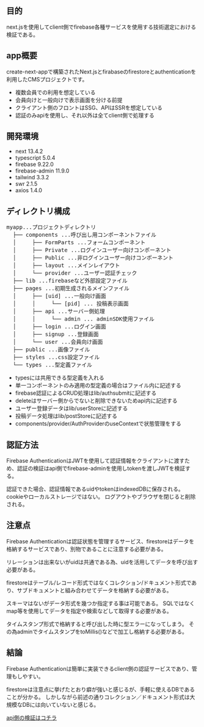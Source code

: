 ## 目的
next.jsを使用してclient側でfirebase各種サービスを使用する技術選定における検証である。

## app概要
create-next-appで構築されたNext.jsとfirabaseのfirestoreとauthenticationを利用したCMSプロジェクトです。

* 複数会員での利用を想定している
* 会員向けと一般向けで表示画面を分ける前提
* クライアント側のフロントはSSG、APIはSSRを想定している
* 認証のみapiを使用し、それ以外は全てclient側で処理する

## 開発環境

* next 13.4.2
* typescript 5.0.4
* firebase 9.22.0
* firebase-admin 11.9.0
* tailwind 3.3.2
* swr 2.1.5
* axios 1.4.0

## ディレクトリ構成

<pre>
myapp...プロジェクトディレクトリ
  ├── components ...呼び出し用コンポーネントファイル
  │     ├── FormParts ...フォームコンポーネント
  │     ├── Private ...ログインユーザー向けコンポーネント
  │     ├── Public ...非ログインユーザー向けコンポーネント
  │     ├── layout ...メインレイアウト
  │     └── provider ...ユーザー認証チェック
  ├── lib ...firebaseなど外部設定ファイル
  ├── pages ...初期生成されるメインファイル
  │     ├── [uid] ...一般向け画面
  │     │     └── [pid] ... 投稿表示画面
  │     ├── api ...サーバー側処理
  │     │     └── admin ... adminSDK使用ファイル
  │     ├── login ...ログイン画面
  │     ├── signup ...登録画面
  │     └── user ...会員向け画面
  ├── public ...画像ファイル
  ├── styles ...css設定ファイル
  └── types ...型定義ファイル
</pre>

* typesには共用できる型定義を入れる
* 単一コンポーネントのみ適用の型定義の場合はファイル内に記述する
* firebase認証によるCRUD処理はlib/authsubmitに記述する
* deleteはサーバー側からでないと削除できないためapi内に記述する
* ユーザー登録データはlib/userStoreに記述する
* 投稿データ処理はlib/postStoreに記述する
* components/provider/AuthProviderのuseContextで状態管理をする

## 認証方法

Firebase AuthenticationはJWTを使用して認証情報をクライアントに渡すため、認証の検証はapi側でfirebase-adminを使用しtokenを渡しJWTを検証する。

認証できた場合、認証情報であるuidやtokenはindexedDBに保存される。cookieやローカルストレージではない。
ログアウトやブラウザを閉じると削除される。

## 注意点

Firebase Authenticationは認証状態を管理するサービス、firestoreはデータを格納するサービスであり、別物であることに注意する必要がある。

リレーションは出来ないがuidは共通である為、uidを活用してデータを呼び出す必要がある。

firestoreはテーブル/レコード形式ではなくコレクション/ドキュメント形式であり、サブドキュメントと組み合わせてデータを格納する必要がある。

スキーマはないがデータ形式を幾つか指定する事は可能である。
SQLではなくmap等を使用してデータを指定や検索などして取得する必要がある。

タイムスタンプ形式で格納すると呼び出した時に型エラーになってしまう。
その為adminでタイムスタンプをtoMillis()などで加工し格納する必要がある。

## 結論

Firebase Authenticationは簡単に実装できるclient側の認証サービスであり、管理もしやすい。

firestoreは注意点に挙げたとおり癖が強いと感じるが、手軽に使えるDBであることが分かる。
しかしながら前述の通りコレクション／ドキュメント形式は大規模なDBには向いていないと感じる。

[api側の検証はコチラ](https://github.com/k-gitest/next-ts-fire-auth-store-cms-onAPI)
